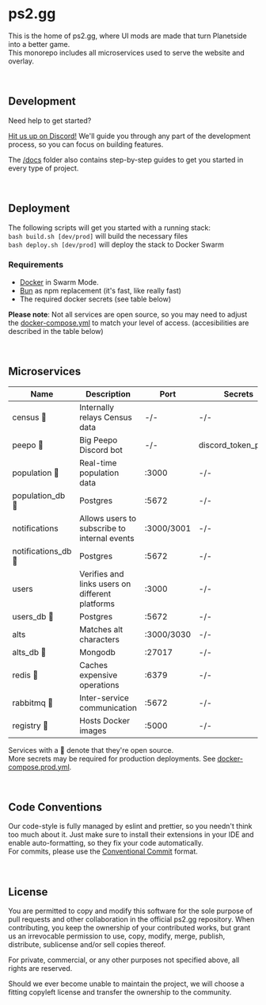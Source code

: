 # ps2.gg

This is the home of ps2.gg, where UI mods are made that turn Planetside into a better game.<br>
This monorepo includes all microservices used to serve the website and overlay.

<br>

## Development

Need help to get started?

[Hit us up on Discord!](https://discord.gg/8MvTaUQM2E) We'll guide you through any part of the development process, so you can focus on building features.
<br>

The [/docs](/docs) folder also contains step-by-step guides to get you started in every type of project.

<br>

## Deployment

The following scripts will get you started with a running stack:
<br>
`bash build.sh [dev/prod]` will build the necessary files
<br>
`bash deploy.sh [dev/prod]` will deploy the stack to Docker Swarm
<br>

### Requirements

- [Docker](https://www.docker.com/) in Swarm Mode.
- [Bun](https://bun.sh/docs/cli/install) as npm replacement (it's fast, like really fast)
- The required docker secrets (see table below)
  <br>

**Please note**: Not all services are open source, so you may need to adjust the [docker-compose.yml](/docker/compose/out/docker-compose.dev.yml) to match your level of access. (accesibilities are described in the table below)

<br>

## Microservices

| Name                | Description                                     | Port       | Secrets             |
| ------------------- | ----------------------------------------------- | ---------- | ------------------- |
| census 🔹           | Internally relays Census data                   | -/-        | -/-                 |
| peepo 🔹            | Big Peepo Discord bot                           | -/-        | discord_token_peepo |
| population 🔹       | Real-time population data                       | :3000      | -/-                 |
| population_db 🔹    | Postgres                                        | :5672      | -/-                 |
| notifications       | Allows users to subscribe to internal events    | :3000/3001 | -/-                 |
| notifications_db 🔹 | Postgres                                        | :5672      | -/-                 |
| users               | Verifies and links users on different platforms | :3000      | -/-                 |
| users_db 🔹         | Postgres                                        | :5672      | -/-                 |
| alts                | Matches alt characters                          | :3000/3030 | -/-                 |
| alts_db 🔹          | Mongodb                                         | :27017     | -/-                 |
| redis 🔹            | Caches expensive operations                     | :6379      | -/-                 |
| rabbitmq 🔹         | Inter-service communication                     | :5672      | -/-                 |
| registry 🔹         | Hosts Docker images                             | :5000      | -/-                 |

Services with a 🔹 denote that they're open source.<br>
More secrets may be required for production deployments. See [docker-compose.prod.yml](/docker/compose/out/docker-compose.prod.yml).

<br>

## Code Conventions

Our code-style is fully managed by eslint and prettier, so you needn't think too much about it. Just make sure to install their extensions in your IDE and enable auto-formatting, so they fix your code automatically.
<br>
For commits, please use the [Conventional Commit](https://www.conventionalcommits.org/en/v1.0.0/) format.

<br>

## License

You are permitted to copy and modify this software for the sole purpose of pull requests and other collaboration in the official ps2.gg repository. When contributing, you keep the ownership of your contributed works, but grant us an irrevocable permission to use, copy, modify, merge, publish, distribute, sublicense and/or sell copies thereof.

For private, commercial, or any other purposes not specified above, all rights are reserved.

Should we ever become unable to maintain the project, we will choose a fitting copyleft license and transfer the ownership to the community.
